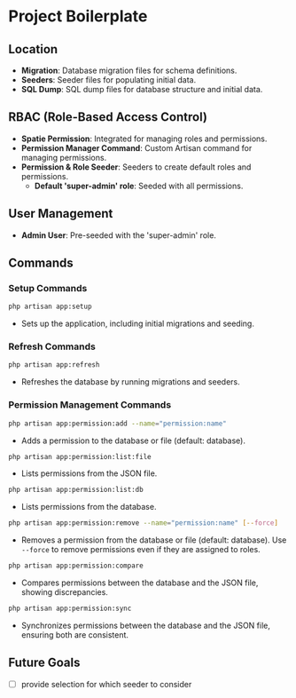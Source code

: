 # Project Boilerplate

## Location
- **Migration**: Database migration files for schema definitions.
- **Seeders**: Seeder files for populating initial data.
- **SQL Dump**: SQL dump files for database structure and initial data.

## RBAC (Role-Based Access Control)
- **Spatie Permission**: Integrated for managing roles and permissions.
- **Permission Manager Command**: Custom Artisan command for managing permissions.
- **Permission & Role Seeder**: Seeders to create default roles and permissions.
  - **Default 'super-admin' role**: Seeded with all permissions.

## User Management
- **Admin User**: Pre-seeded with the 'super-admin' role.

## Commands

### Setup Commands
```sh
php artisan app:setup
```
- Sets up the application, including initial migrations and seeding.

### Refresh Commands
```sh
php artisan app:refresh
```
- Refreshes the database by running migrations and seeders.

### Permission Management Commands
```sh
php artisan app:permission:add --name="permission:name"
```
- Adds a permission to the database or file (default: database).

```sh
php artisan app:permission:list:file
```
- Lists permissions from the JSON file.

```sh
php artisan app:permission:list:db
```
- Lists permissions from the database.

```sh
php artisan app:permission:remove --name="permission:name" [--force]
```
- Removes a permission from the database or file (default: database). Use `--force` to remove permissions even if they are assigned to roles.

```sh
php artisan app:permission:compare
```
- Compares permissions between the database and the JSON file, showing discrepancies.

```sh
php artisan app:permission:sync
```
- Synchronizes permissions between the database and the JSON file, ensuring both are consistent.

## Future Goals

- [ ] provide selection for which seeder to consider